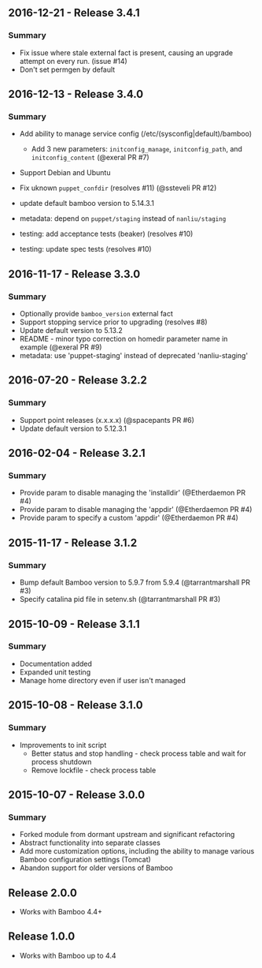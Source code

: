 ## 2016-12-21 - Release 3.4.1

### Summary

- Fix issue where stale external fact is present, causing an upgrade attempt
  on every run.  (issue #14)
- Don't set permgen by default

## 2016-12-13 - Release 3.4.0

### Summary

- Add ability to manage service config (/etc/(sysconfig|default)/bamboo)
  - Add 3 new parameters: `initconfig_manage`, `initconfig_path`, and
    `initconfig_content` (@exeral PR #7)

- Support Debian and Ubuntu
- Fix uknown `puppet_confdir` (resolves #11) (@ssteveli PR #12)

- update default bamboo version to 5.14.3.1
- metadata: depend on `puppet/staging` instead of `nanliu/staging`
- testing: add acceptance tests (beaker) (resolves #10)
- testing: update spec tests (resolves #10)

## 2016-11-17 - Release 3.3.0

### Summary

- Optionally provide `bamboo_version` external fact
- Support stopping service prior to upgrading (resolves #8)
- Update default version to 5.13.2
- README - minor typo correction on homedir parameter name in example (@exeral PR #9)
- metadata: use 'puppet-staging' instead of deprecated 'nanliu-staging'

## 2016-07-20 - Release 3.2.2

### Summary

- Support point releases (x.x.x.x) (@spacepants PR #6)
- Update default version to 5.12.3.1

## 2016-02-04 - Release 3.2.1

### Summary

- Provide param to disable managing the 'installdir' (@Etherdaemon PR #4)
- Provide param to disable managing the 'appdir' (@Etherdaemon PR #4)
- Provide param to specify a custom 'appdir' (@Etherdaemon PR #4)

## 2015-11-17 - Release 3.1.2

### Summary

- Bump default Bamboo version to 5.9.7 from 5.9.4 (@tarrantmarshall PR #3)
- Specify catalina pid file in setenv.sh (@tarrantmarshall PR #3)

## 2015-10-09 - Release 3.1.1

### Summary

- Documentation added
- Expanded unit testing
- Manage home directory even if user isn't managed

## 2015-10-08 - Release 3.1.0

### Summary

- Improvements to init script
  - Better status and stop handling - check process table and wait for
    process shutdown
  - Remove lockfile - check process table

## 2015-10-07 - Release 3.0.0

### Summary

- Forked module from dormant upstream and significant refactoring
- Abstract functionality into separate classes
- Add more customization options, including the ability to manage various
  Bamboo configuration settings (Tomcat)
- Abandon support for older versions of Bamboo

## Release 2.0.0

- Works with Bamboo 4.4+

## Release 1.0.0

- Works with Bamboo up to 4.4
